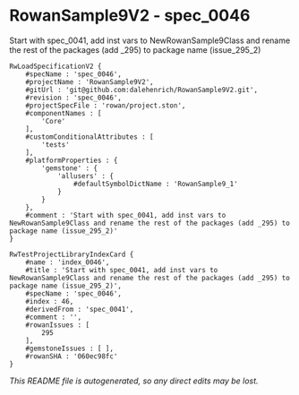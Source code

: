 # RowanSample9V2 - spec_0046
Start with spec_0041, add inst vars to NewRowanSample9Class and rename the rest of the packages (add _295) to package name (issue_295_2)
```
RwLoadSpecificationV2 {
	#specName : 'spec_0046',
	#projectName : 'RowanSample9V2',
	#gitUrl : 'git@github.com:dalehenrich/RowanSample9V2.git',
	#revision : 'spec_0046',
	#projectSpecFile : 'rowan/project.ston',
	#componentNames : [
		'Core'
	],
	#customConditionalAttributes : [
		'tests'
	],
	#platformProperties : {
		'gemstone' : {
			'allusers' : {
				#defaultSymbolDictName : 'RowanSample9_1'
			}
		}
	},
	#comment : 'Start with spec_0041, add inst vars to NewRowanSample9Class and rename the rest of the packages (add _295) to package name (issue_295_2)'
}

RwTestProjectLibraryIndexCard {
	#name : 'index_0046',
	#title : 'Start with spec_0041, add inst vars to NewRowanSample9Class and rename the rest of the packages (add _295) to package name (issue_295_2)',
	#specName : 'spec_0046',
	#index : 46,
	#derivedFrom : 'spec_0041',
	#comment : '',
	#rowanIssues : [
		295
	],
	#gemstoneIssues : [ ],
	#rowanSHA : '060ec98fc'
}
```

*This README file is autogenerated, so any direct edits may be lost.*
